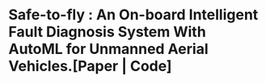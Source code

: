 # Safe-to-fly : An On-board Intelligent Fault Diagnosis System With AutoML for Unmanned Aerial Vehicles.[Paper | Code]
